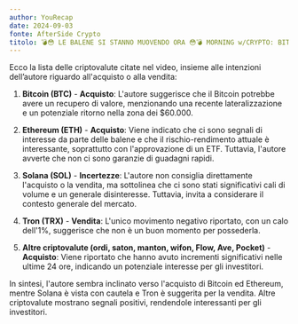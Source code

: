 ```yaml
---
author: YouRecap
date: 2024-09-03
fonte: AfterSide Crypto
titolo: 💣😳 LE BALENE SI STANNO MUOVENDO ORA 😳💣 MORNING w/CRYPTO: BITCOIN / ALTCOINS [time sensitive]
---
```


Ecco la lista delle criptovalute citate nel video, insieme alle intenzioni dell’autore riguardo all'acquisto o alla vendita:

1. **Bitcoin (BTC)** - **Acquisto**: L'autore suggerisce che il Bitcoin potrebbe avere un recupero di valore, menzionando una recente lateralizzazione e un potenziale ritorno nella zona dei $60.000.

2. **Ethereum (ETH)** - **Acquisto**: Viene indicato che ci sono segnali di interesse da parte delle balene e che il rischio-rendimento attuale è interessante, soprattutto con l'approvazione di un ETF. Tuttavia, l'autore avverte che non ci sono garanzie di guadagni rapidi.

3. **Solana (SOL)** - **Incertezze**: L'autore non consiglia direttamente l'acquisto o la vendita, ma sottolinea che ci sono stati significativi cali di volume e un generale disinteresse. Tuttavia, invita a considerare il contesto generale del mercato.

4. **Tron (TRX)** - **Vendita**: L'unico movimento negativo riportato, con un calo dell'1%, suggerisce che non è un buon momento per possederla.

5. **Altre criptovalute (ordi, saton, manton, wifon, Flow, Ave, Pocket)** - **Acquisto**: Viene riportato che hanno avuto incrementi significativi nelle ultime 24 ore, indicando un potenziale interesse per gli investitori.

In sintesi, l'autore sembra inclinato verso l'acquisto di Bitcoin ed Ethereum, mentre Solana è vista con cautela e Tron è suggerita per la vendita. Altre criptovalute mostrano segnali positivi, rendendole interessanti per gli investitori.
